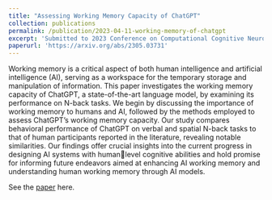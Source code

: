 ```yaml
---
title: "Assessing Working Memory Capacity of ChatGPT"
collection: publications
permalink: /publication/2023-04-11-working-memory-of-chatgpt
excerpt: 'Submitted to 2023 Conference on Computational Cognitive Neuroscience. This paper investigated the working memory capacity of ChatGPT using N-back tasks.'
paperurl: 'https://arxiv.org/abs/2305.03731'
---
```

Working memory is a critical aspect of both human intelligence and artificial intelligence (AI), serving as a workspace for the temporary storage and manipulation of information. This paper investigates the working memory capacity of ChatGPT, a state-of-the-art language model, by examining its performance on N-back tasks. We begin by discussing the importance of working memory to humans and AI, followed by the methods employed to assess ChatGPT’s working memory capacity. Our study compares behavioral performance of ChatGPT on verbal and spatial N-back tasks to that of human participants reported in the literature, revealing notable similarities. Our findings offer crucial insights into the current progress in designing AI systems with humanlevel cognitive abilities and hold promise for informing future endeavors aimed at enhancing AI working memory and understanding human working memory through AI models.

See the [paper](https://arxiv.org/abs/2305.03731) here.
